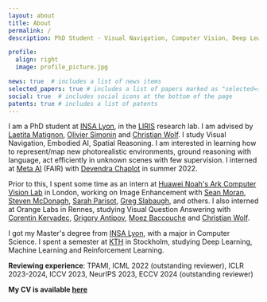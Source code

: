 ```yaml
---
layout: about
title: About
permalink: /
description: PhD Student - Visual Navigation, Computer Vision, Deep Learning, Reinforcement Learning.

profile:
  align: right
  image: profile_picture.jpg

news: true  # includes a list of news items
selected_papers: true # includes a list of papers marked as "selected={true}"
social: true  # includes social icons at the bottom of the page
patents: true # includes a list of patents
---
```

I am a PhD student at [INSA Lyon](https://www.insa-lyon.fr/en/), in the [LIRIS](https://liris.cnrs.fr/en) research lab. I am advised by [Laetita Matignon](https://perso.liris.cnrs.fr/laetitia.matignon/), [Olivier Simonin](http://perso.citi-lab.fr/osimonin/) and [Christian Wolf](https://perso.liris.cnrs.fr/christian.wolf/). I study Visual Navigation, Embodied AI, Spatial Reasoning. I am interested in learning how to represent/map new photorealistic environments, ground reasoning with language, act efficiently in unknown scenes with few supervision. I interned at [Meta AI](https://ai.facebook.com/) (FAIR) with [Devendra Chaplot](https://devendrachaplot.github.io/) in summer 2022.

Prior to this, I spent some time as an intern at [Huawei Noah's Ark Computer Vision Lab](https://www.noahlab.com.hk/#/home) in London, working on Image Enhancement with [Sean Moran](https://sjmoran.github.io/), [Steven McDonagh](https://smcdonagh.github.io/), [Sarah Parisot](https://parisots.github.io/), [Greg Slabaugh](http://www.eecs.qmul.ac.uk/~gslabaugh/), and others. I also interned at Orange Labs in Rennes, studying Visual Question Answering with [Corentin Kervadec](https://corentinkervadec.github.io/), [Grigory Antipov](https://scholar.google.com/citations?user=CoOz8K0AAAAJ&hl=en), [Moez Baccouche](https://scholar.google.com/citations?user=olfpe-kAAAAJ&hl=fr) and [Christian Wolf](https://perso.liris.cnrs.fr/christian.wolf/).

I got my Master's degree from [INSA Lyon](https://www.insa-lyon.fr/en/), with a major in Computer Science. I spent a semester at [KTH](https://www.kth.se/en) in Stockholm, studying Deep Learning, Machine Learning and Reinforcement Learning.

**Reviewing experience**: TPAMI, ICML 2022 (outstanding reviewer), ICLR 2023-2024, ICCV 2023, NeurIPS 2023, ECCV 2024 (outstanding reviewer)

**My CV is available [here](/assets/pdf/CV_Pierre_Marza.pdf)**
